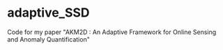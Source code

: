 # adaptive_SSD
Code for my paper "AKM2D : An Adaptive Framework for Online Sensing and Anomaly Quantification"
